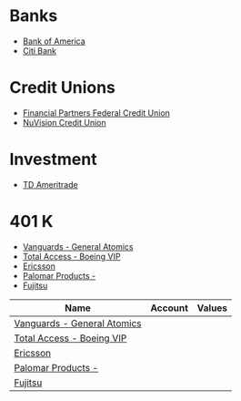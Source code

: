 <!-- Banks -->
# Banks
* [Bank of America](https://www.bankofamerica.com)
* [Citi Bank](https://online.citi.com/US/login.do?JFP_TOKEN=LIQ0ESTL)


# Credit Unions
* [Financial Partners Federal Credit Union](https://fpcu.org/)
* [NuVision Credit Union](https://nuvisionfederal.com/e-banking/online-banking)


# Investment
* [TD Ameritrade](https://invest.ameritrade.com/grid/p/login)

# 401 K

* [Vanguards - General Atomics](https://retirementplans.vanguard.com/VGApp/pe/PublicHome#/)
* [Total Access - Boeing VIP](https://securelogon-preprod.boeing.com/login/secure_logon.html)
* [Ericsson]()
* [Palomar Products - ]()
* [Fujitsu]()

<!-- Tables -->
| Name     | Account         | Values          |
| ----     | --------------- | --------------  |
| [Vanguards - General Atomics](https://retirementplans.vanguard.com/VGApp/pe/PublicHome#/) |  |
| [Total Access - Boeing VIP](https://securelogon-preprod.boeing.com/login/secure_logon.html)|  |
| [Ericsson]()            |  |
| [Palomar Products - ](https://invest.ameritrade.com/grid/p/login) |  |
| [Fujitsu]()             |  |
